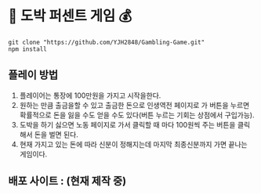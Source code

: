  # 🎰 도박 퍼센트 게임 💰

` git clone "https://github.com/YJH2848/Gambling-Game.git" ` <br />
` npm install `

## 플레이 방법  
1. 플레이어는 통장에 100만원을 가지고 시작을한다. 
2. 원하는 만큼 출금을할 수 있고 출금한 돈으로 인생역전 페이지로 가 버튼을 누르면 확률적으로 돈을 잃을 수도 얻을 수도 있다(버튼 누르는 기회는 상점에서 구입가능).
3. 도박을 하기 싫으면 노동 페이지로 가서 클릭할 때 마다 100원씩 주는 버튼을 클릭해서 돈을 벌면 된다.
4. 현재 가지고 있는 돈에 따라 신분이 정해지는데 마지막 최종신분까지 가면 끝나는 게임이다.

## 배포 사이트 : (현재 제작 중)
